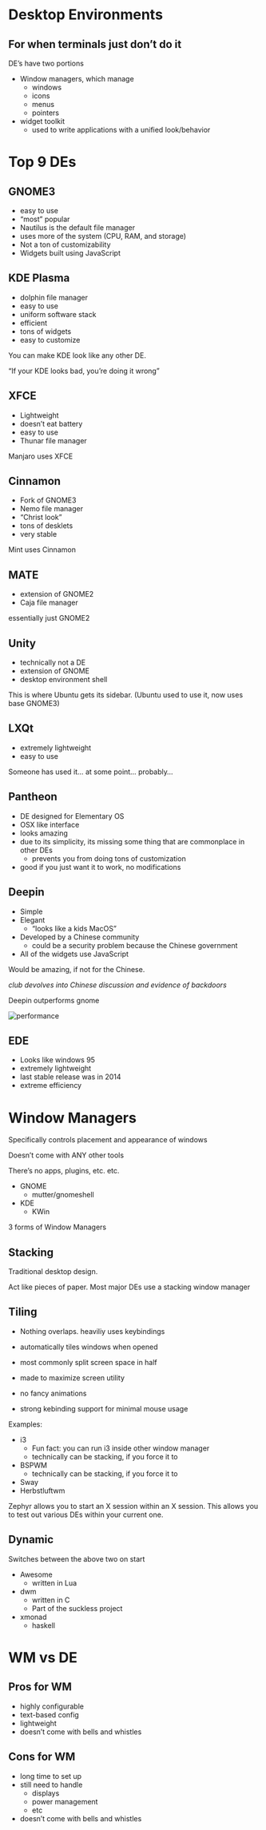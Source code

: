 # Desktop Environments

## For when terminals just don’t do it

DE’s have two portions

- Window managers, which manage
    - windows
    - icons
    - menus
    - pointers
- widget toolkit
    - used to write applications with a unified look/behavior

# Top 9 DEs

## GNOME3

- easy to use
- “most” popular
- Nautilus is the default file manager
- uses more of the system (CPU, RAM, and storage)
- Not a ton of customizability
- Widgets built using JavaScript

## KDE Plasma

- dolphin file manager
- easy to use
- uniform software stack
- efficient
- tons of widgets
- easy to customize

You can make KDE look like any other DE.

“If your KDE looks bad, you’re doing it wrong”

## XFCE

- Lightweight
- doesn’t eat battery
- easy to use
- Thunar file manager

Manjaro uses XFCE

## Cinnamon

- Fork of GNOME3
- Nemo file manager
- “Christ look”
- tons of desklets
- very stable

Mint uses Cinnamon

## MATE

- extension of GNOME2
- Caja file manager

essentially just GNOME2

## Unity

- technically not a DE
- extension of GNOME
- desktop environment shell

This is where Ubuntu gets its sidebar. (Ubuntu used to use it, now uses base GNOME3)

## LXQt

- extremely lightweight
- easy to use

Someone has used it… at some point… probably…

## Pantheon

- DE designed for Elementary OS
- OSX like interface
- looks amazing
- due to its simplicity, its missing some thing that are commonplace in other DEs
    - prevents you from doing tons of customization
- good if you just want it to work, no modifications

## Deepin

- Simple
- Elegant
    - “looks like a kids MacOS”
- Developed by a Chinese community
    - could be a security problem because the Chinese government
- All of the widgets use JavaScript

Would be amazing, if not for the Chinese.

*club devolves into Chinese discussion and evidence of backdoors*

Deepin outperforms gnome

![performance](Untitled.assets/memoryUsage.jpeg)

## EDE

- Looks like windows 95
- extremely lightweight
- last stable release was in 2014
- extreme efficiency

# Window Managers

Specifically controls placement and appearance of windows

Doesn’t come with ANY other tools

There’s no apps, plugins, etc. etc.

- GNOME
    - mutter/gnomeshell
- KDE
    - KWin

3 forms of Window Managers

## Stacking

Traditional desktop design.

Act like pieces of paper. Most major DEs use a stacking window manager

## Tiling

- Nothing overlaps. heaviliy uses keybindings

- automatically tiles windows when opened

- most commonly split screen space in half

- made to maximize screen utility

- no fancy animations

- strong kebinding support for minimal mouse usage

Examples: 

- i3
    - Fun fact: you can run i3 inside other window manager
    - technically can be stacking, if you force it to
- BSPWM
    - technically can be stacking, if you force it to
- Sway
- Herbstluftwm

Zephyr allows you to start an X session within an X session. This allows you to test out various DEs within your current one.

## Dynamic

Switches between the above two on start

- Awesome
    - written in Lua
- dwm
    - written in C
    - Part of the suckless project
- xmonad
    - haskell

# WM vs DE

## Pros for WM

- highly configurable
- text-based config
- lightweight
- doesn’t come with bells and whistles

## Cons for WM

- long time to set up
- still need to handle
    - displays
    - power management
    - etc
- doesn’t come with bells and whistles